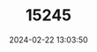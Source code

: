 ---
title: "15245"
category: "Oligoryzomys destructor"
draft: false
date: 2024-02-22 13:03:50
languages:
  English: ["Destructive Pygmy Rice Rat"]
---